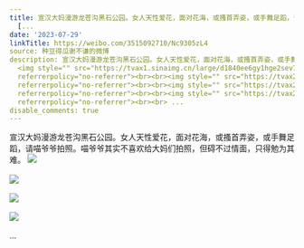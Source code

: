 ```yaml
---
title: 宣汉大妈漫游龙苍沟黑石公园。女人天性爱花，面对花海，或搔首弄姿，或手舞足蹈，请喵爷爷拍照。喵爷爷其实不喜欢给大妈们拍照，但碍不过情面，只得勉为其难。
  [...
date: '2023-07-29'
linkTitle: https://weibo.com/3515092710/Nc9305zL4
source: 种豆得瓜谢不谦的微博
description: 宣汉大妈漫游龙苍沟黑石公园。女人天性爱花，面对花海，或搔首弄姿，或手舞足蹈，请喵爷爷拍照。喵爷爷其实不喜欢给大妈们拍照，但碍不过情面，只得勉为其难。
  <img style="" src="https://tvax1.sinaimg.cn/large/d1840ee6gy1hge2sev7yuj21400u04cn.jpg"
  referrerpolicy="no-referrer"><br><br><img style="" src="https://tvax2.sinaimg.cn/large/d1840ee6gy1hge2sfczx8j21400u0qfu.jpg"
  referrerpolicy="no-referrer"><br><br><img style="" src="https://tvax2.sinaimg.cn/large/d1840ee6gy1hge2su6gu0j21400u0gvq.jpg"
  referrerpolicy="no-referrer"><br><br><img style="" src="https://tvax2.sinaimg.cn/large/d1840ee6gy1hge2sun6jrj21400u0tiu.jpg"
  referrerpolicy="no-referrer"><br><br> ...
disable_comments: true
---
```

宣汉大妈漫游龙苍沟黑石公园。女人天性爱花，面对花海，或搔首弄姿，或手舞足蹈，请喵爷爷拍照。喵爷爷其实不喜欢给大妈们拍照，但碍不过情面，只得勉为其难。 <img style="" src="https://tvax1.sinaimg.cn/large/d1840ee6gy1hge2sev7yuj21400u04cn.jpg" referrerpolicy="no-referrer"><br><br><img style="" src="https://tvax2.sinaimg.cn/large/d1840ee6gy1hge2sfczx8j21400u0qfu.jpg" referrerpolicy="no-referrer"><br><br><img style="" src="https://tvax2.sinaimg.cn/large/d1840ee6gy1hge2su6gu0j21400u0gvq.jpg" referrerpolicy="no-referrer"><br><br><img style="" src="https://tvax2.sinaimg.cn/large/d1840ee6gy1hge2sun6jrj21400u0tiu.jpg" referrerpolicy="no-referrer"><br><br> ...